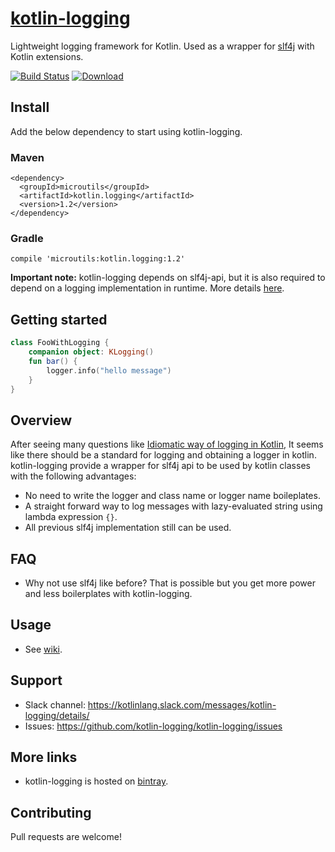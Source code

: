 # [kotlin-logging](https://github.com/kotlin-logging/kotlin-logging)

Lightweight logging framework for Kotlin.
Used as a wrapper for [slf4j](http://www.slf4j.org/) with Kotlin extensions.

[![Build Status](https://travis-ci.org/MicroUtils/kotlin.logging.png?branch=master)](https://travis-ci.org/MicroUtils/kotlin.logging)
[ ![Download](https://api.bintray.com/packages/microutils/kotlin.logging/kotlin.logging/images/download.svg) ](https://bintray.com/microutils/kotlin.logging/kotlin.logging/_latestVersion)

## Install

Add the below dependency to start using kotlin-logging.

### Maven
```
<dependency>
  <groupId>microutils</groupId>
  <artifactId>kotlin.logging</artifactId>
  <version>1.2</version>
</dependency>
```
### Gradle
```
compile 'microutils:kotlin.logging:1.2'
```

**Important note:** kotlin-logging depends on slf4j-api, but it is also required to depend on a logging implementation in runtime. More details [here](http://saltnlight5.blogspot.co.il/2013/08/how-to-configure-slf4j-with-different.html).

## Getting started
 
```Kotlin
class FooWithLogging {
    companion object: KLogging()
    fun bar() {
        logger.info("hello message")
    }
}
```

## Overview

After seeing many questions like [Idiomatic way of logging in Kotlin](http://stackoverflow.com/questions/34416869/idiomatic-way-of-logging-in-kotlin), It seems like there should be a standard for logging and obtaining a logger in kotlin. kotlin-logging provide a wrapper for slf4j api to be used by kotlin classes with the following advantages:
  - No need to write the logger and class name or logger name boileplates.
  - A straight forward way to log messages with lazy-evaluated string using lambda expression `{}`.
  - All previous slf4j implementation still can be used.

## FAQ

- Why not use slf4j like before? That is possible but you get more power and less boilerplates with kotlin-logging.

## Usage

- See [wiki](https://github.com/kotlin-logging/kotlin-logging/wiki).

## Support

- Slack channel: https://kotlinlang.slack.com/messages/kotlin-logging/details/
- Issues: https://github.com/kotlin-logging/kotlin-logging/issues

## More links

- kotlin-logging is hosted on [bintray](https://bintray.com/microutils/kotlin.logging/kotlin.logging/view).

## Contributing

Pull requests are welcome!

